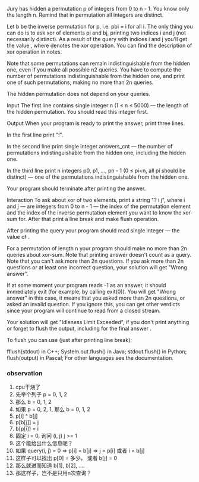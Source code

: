 Jury has hidden a permutation p of integers from 0 to n - 1. You know only the length n. Remind that in permutation all
integers are distinct.

Let b be the inverse permutation for p, i.e. pbi = i for all i. The only thing you can do is to ask xor of elements pi
and bj, printing two indices i and j (not necessarily distinct). As a result of the query with indices i and j you'll
get the value , where denotes the xor operation. You can find the description of xor operation in notes.

Note that some permutations can remain indistinguishable from the hidden one, even if you make all possible n2 queries.
You have to compute the number of permutations indistinguishable from the hidden one, and print one of such
permutations, making no more than 2n queries.

The hidden permutation does not depend on your queries.

Input
The first line contains single integer n (1 ≤ n ≤ 5000) — the length of the hidden permutation. You should read this
integer first.

Output
When your program is ready to print the answer, print three lines.

In the first line print "!".

In the second line print single integer answers_cnt — the number of permutations indistinguishable from the hidden one,
including the hidden one.

In the third line print n integers p0, p1, ..., pn - 1 (0 ≤ pi<n, all pi should be distinct) — one of the permutations
indistinguishable from the hidden one.

Your program should terminate after printing the answer.

Interaction
To ask about xor of two elements, print a string "? i j", where i and j — are integers from 0 to n - 1 — the index of
the permutation element and the index of the inverse permutation element you want to know the xor-sum for. After that
print a line break and make flush operation.

After printing the query your program should read single integer — the value of .

For a permutation of length n your program should make no more than 2n queries about xor-sum. Note that printing answer
doesn't count as a query. Note that you can't ask more than 2n questions. If you ask more than 2n questions or at least
one incorrect question, your solution will get "Wrong answer".

If at some moment your program reads -1 as an answer, it should immediately exit (for example, by calling exit(0)). You
will get "Wrong answer" in this case, it means that you asked more than 2n questions, or asked an invalid question. If
you ignore this, you can get other verdicts since your program will continue to read from a closed stream.

Your solution will get "Idleness Limit Exceeded", if you don't print anything or forget to flush the output, including
for the final answer .

To flush you can use (just after printing line break):

fflush(stdout) in C++;
System.out.flush() in Java;
stdout.flush() in Python;
flush(output) in Pascal;
For other languages see the documentation.

### observation

1. cpu干烧了
2. 先举个列子 p = 0, 1, 2
3. 那么 b = 0, 1, 2
4. 如果 p = 0, 2, 1, 那么 b = 0, 1, 2
5. p[i] ^ b[j]
6. p[b[j]] = j
7. b[p[i]] = i
8. 固定 i = 0, 询问 (i, j) j >= 1
9. 这个能给出什么信息呢？
10. 如果 query(i, j) = 0 => p[i] = b[j] => j = p[i] 或者 i = b[j]
11. 这样子可以找出 p[0] = 多少， 或者 b[j] = 0
12. 那么就进而知道 b[1], b[2], ....
13. 那这样子，岂不是只用n次查询？